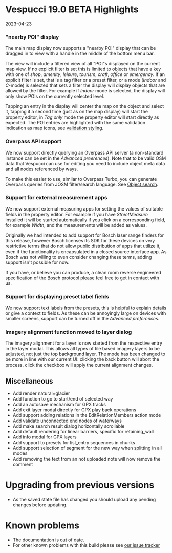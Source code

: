 # Vespucci 19.0 BETA Highlights

2023-04-23

### "nearby POI" display

The main map display now supports a "nearby POI" display that can be dragged in to view with a handle in the middle of the bottom menu bar.

The view will include a filtered view of all "POI"s displayed on the current map view. If no explicit filter is set this is limited to objects that have a key with one of
_shop_, _amenity_, _leisure_, _tourism_, _craft_, _office_ or _emergency_. If an explicit filter is set, that is a tag filter or a preset filter, or a mode (_Indoor_ and _C_-mode) is selected that sets a filter the display will display objects that are allowed by the filter. For example if _Indoor_ mode is selected, the display will only show POIs on the currently selected level. 

Tapping an entry in the display will center the map on the object and select it, tapping it a second time (just as on the map display) will start the property editor, in _Tag only_ mode the property editor will start directly as expected. The POI entries are highlighted with the same validation indication as map icons, see [validation styling](https://github.com/MarcusWolschon/osmeditor4android/blob/master/src/main/assets/styles/Color-round.xml#L39).

### Overpass API support

We now support directly querying an Overpass API server (a non-standard instance can be set in the _Advanced preerences_). Note that to be valid OSM data that Vespucci can use for editing you need to include object meta data and all nodes referenced by ways.

To make this easier to use, similar to Overpass Turbo, you can generate Overpass queries from JOSM filter/search language. See [Object search](http://vespucci.io/tutorials/object_search/).

### Support for external measurement apps

We now support external measuring apps for setting the values of suitable fields in the property editor. For example if you have _StreetMeasure_ installed it will be started automatically if you click on a corresponding field, for example _Width_, and the measurements will be added as values.

Originally we had intended to add support for Bosch laser range finders for this release, however Bosch licenses its SDK for these devices on very restrictive terms that do not allow public distribution of apps that utilize it, even if the functionality is encapsulated in a closed source interface app. As Bosch was not willing to even consider changing these terms, adding support isn't possible for now. 

If you have, or believe you can produce, a clean room reverse engineered specification of the Bosch protocol please feel free to get in contact with us.  

### Support for displaying preset label fields 

We now support text labels from the presets, this is helpful to explain details or give a context to fields. As these can be annoyingly large on devices with smaller screens, support can be turned off in the _Advanced preferences_.

### Imagery alignment function moved to layer dialog

The imagery alignment for a layer is now started from the respective entry in the layer modal. This allows all types of tile based imagery layers to be adjusted, not just the top background layer. The mode has been changed to be more in line with our current UI: clicking the back button will abort the process, click the checkbox will apply the current alignment changes.

## Miscellaneous

- Add render natural=glacier
- Add function to go to start/end of selected way
- Add an autosave mechanism for GPX tracks
- Add exit layer modal directly for GPX play back operations
- Add support adding relations in the EditRelationMembers action mode
- Add validate unconnected end nodes of waterways
- Add make search result dialog horizontally scrollable
- Add default rendering for linear barriers, specific for retaining_wall
- Add info modal for GPX layers
- Add support to presets for list_entry sequences in chunks
- Add support selection of segment for the new way when splitting in all modes
- Add removing the text from an not uploaded note will now remove the comment

# Upgrading from previous versions

* As the saved state file has changed you should upload any pending changes before updating.

# Known problems

* The documentation is out of date.
* For other known problems with this build please see [our issue tracker](https://github.com/MarcusWolschon/osmeditor4android/issues)
